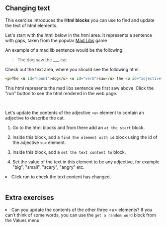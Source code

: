 ## Changing text

This exercise introduces the **Html blocks** you can use to find and update the text of html elements.

Let's start with the html below in the html area. It represents a sentence with gaps, taken from the popular [Mad Libs](https://en.wikipedia.org/wiki/Mad_Libs) game

An example of a mad lib sentence would be the following:

>  The dog saw the ___ cat


Check out the text area, where you should see the following html:

```html
<p>The <u id="noun1">dog</u> <u id="verb">saw</u> the <u id="adjective">___</u> <u id="noun2">cat</u></p>
```

This html represents the mad libs sentence we first saw above. Click the "run" button to see the html rendered in the web page. 

<br>

Let's update the contents of the adjective `<u>` element to contain an adjective to describe the cat.

1.  Go to the html blocks and from there add an `at the start` block.
      
2.  Inside this block, add a `find the element with id` block using the id of the adjective `<u>` element.
      
3.  Inside this block, add a `set the text content to` block.

4. Set the value of the text in this element to be any adjective, for example "big", "small", "scary", "angry" etc. 

<li id="exercise_change_text_1"><span class="test-checkbox"></span>Click run to check the text content has changed.</li>

<br>

## Extra exercises

<li id="exercise_change_text_2"><span class="test-checkbox"></span>Can you update the contents of the other three &lt;u&gt; elements? If you can't think of some words, you can use the <code>get a random word</code> block from the Values menu</li>

<br>